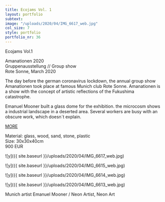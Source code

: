 ```yaml
---
title: Ecojams Vol. 1
layout: portfolio
subtext: 
image: "/uploads/2020/04/IMG_6617_web.jpg"
col_size: 7
style: portfolio
portfolio_nr: 36
---
```


Ecojams Vol.1

Amanationen 2020  
Gruppenausstellung // Group show  
Rote Sonne, March 2020

The day before the german coronavirus lockdown, the annual group show Amanationen took place at famous Munich club Rote Sonne. Amanationen is a show with the concept of artistic reflections of the Fukushima catastrophe.

Emanuel Mooner built a glass dome for the exhibition. the microcosm shows a industrial landscape in a deserted area. Several workers are busy with an obscure work, which doesn´t explain.

[MORE](https://www.rote-sonne.com/event/amanationen-performative-installation/)

Material: glass, wood, sand, stone, plastic  
Size: 30x30x40cm  
900 EUR

![y]({{ site.baseurl }}/uploads/2020/04/IMG_6617_web.jpg)

![y]({{ site.baseurl }}/uploads/2020/04/IMG_6615_web.jpg)

![y]({{ site.baseurl }}/uploads/2020/04/IMG_6614_web.jpg)

![y]({{ site.baseurl }}/uploads/2020/04/IMG_6613_web.jpg)

Munich artist Emanuel Mooner / Neon Artist, Neon Art